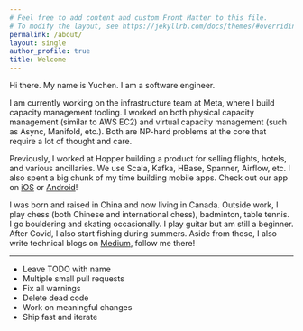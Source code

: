 ```yaml
---
# Feel free to add content and custom Front Matter to this file.
# To modify the layout, see https://jekyllrb.com/docs/themes/#overriding-theme-defaults
permalink: /about/
layout: single
author_profile: true
title: Welcome
---
```


Hi there. My name is Yuchen.
I am a software engineer.

I am currently working on the infrastructure team at Meta,
where I build capacity management tooling.
I worked on both physical capacity management (similar to AWS EC2)
and virtual capacity management (such as Async, Manifold, etc.).
Both are NP-hard problems at the core that require a lot of thought and care.

Previously, I worked at Hopper building a product for selling flights, hotels, and various ancillaries. We use Scala, Kafka, HBase, Spanner, Airflow, etc. I also spent a big chunk of my time building mobile apps. Check out our app on [iOS](https://apps.apple.com/ca/app/hopper-flights-hotels-cars/id904052407) or [Android](https://play.google.com/store/apps/details?id=com.hopper.mountainview.play&hl=en_CA&gl=US)!

I was born and raised in China and now living in Canada.
Outside work,
I play chess (both Chinese and international chess), badminton, table tennis.
I go bouldering and skating occasionally. I play guitar but am still a beginner.
After Covid, I also start fishing during summers.
Aside from those, I also write technical blogs on [Medium](https://medium.com/@yuchen52), follow me there!

----

* Leave TODO with name
* Multiple small pull requests
* Fix all warnings
* Delete dead code
* Work on meaningful changes
* Ship fast and iterate
